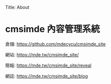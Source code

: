 Title: About

# cmsimde 內容管理系統

倉儲: <a href="https://github.com/S41123216/cd2024.git">https://github.com/mdecycu/cmsimde_site</a>

網站: <a href="https://s41123216.github.io/cd2024/">https://mde.tw/cmsimde_site/</a>

簡報: <a href="https://s41123216.github.io/cd2024/reveal">https://mde.tw/cmsimde_site/reveal</a>

網誌: <a href="https://s41123216.github.io/cd2024/blog">https://mde.tw/cmsimde_site/blog</a>








